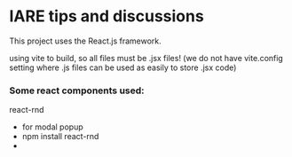 # IARE tips and discussions

This project uses the React.js framework.

using vite to build, so all files must be .jsx files!
(we do not have vite.config setting where .js files can be used as easily to store .jsx code)

### Some react components used:

react-rnd 
* for modal popup
* npm install react-rnd
* 
